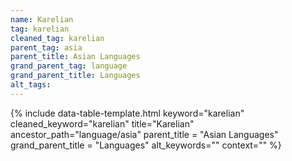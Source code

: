 ```yaml
---
name: Karelian
tag: karelian
cleaned_tag: karelian
parent_tag: asia
parent_title: Asian Languages
grand_parent_tag: language
grand_parent_title: Languages
alt_tags: 
---
```


{% include data-table-template.html 
  keyword="karelian" 
  cleaned_keyword="karelian" 
  title="Karelian"
  ancestor_path="language/asia" 
  parent_title = "Asian Languages"
  grand_parent_title = "Languages"
  alt_keywords=""
  context=""
%}

